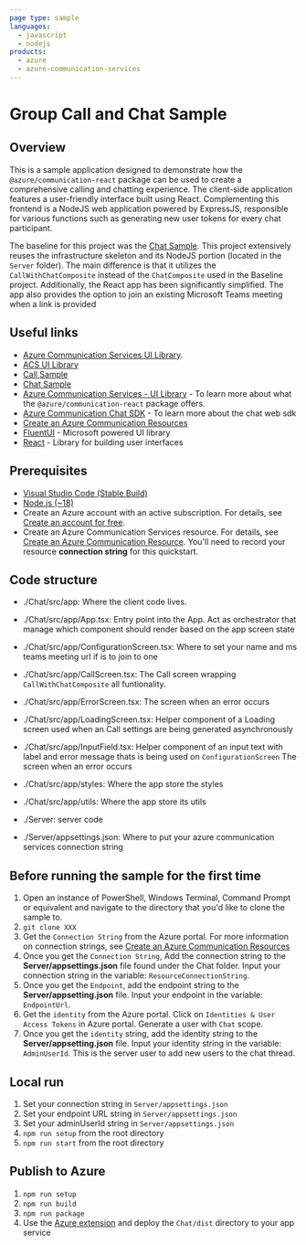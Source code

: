 ```yaml
---
page type: sample
languages:
  - javascript
  - nodejs
products:
  - azure
  - azure-communication-services
---
```


# Group Call and Chat Sample

## Overview

This is a sample application designed to demonstrate how the `@azure/communication-react` package can be used to create a comprehensive calling and chatting experience. The client-side application features a user-friendly interface built using React. Complementing this frontend is a NodeJS web application powered by ExpressJS, responsible for various functions such as generating new user tokens for every chat participant.

The baseline for this project was the [Chat Sample](https://github.com/Azure-Samples/communication-services-web-chat-hero). This project extensively reuses the infrastructure skeleton and its NodeJS portion (located in the `Server` folder). The main difference is that it utilizes the `CallWithChatComposite` instead of the `ChatComposite` used in the Baseline project. Additionally, the React app has been significantly simplified. The app also provides the option to join an existing Microsoft Teams meeting when a link is provided

## Useful links

- [Azure Communication Services UI Library](https://azure.github.io/communication-ui-library/).
- [ACS UI Library](https://azure.github.io/communication-ui-library/?path=/docs/overview--page)
- [Call Sample](https://github.com/Azure-Samples/communication-services-web-calling-hero)
- [Chat Sample](https://github.com/Azure-Samples/communication-services-web-chat-hero)
- [Azure Communication Services - UI Library](https://azure.github.io/communication-ui-library/) - To learn more about what the `@azure/communication-react` package offers.
- [Azure Communication Chat SDK](https://docs.microsoft.com/en-us/azure/communication-services/concepts/chat/sdk-features) - To learn more about the chat web sdk
- [Create an Azure Communication Resources](https://docs.microsoft.com/en-us/azure/communication-services/quickstarts/create-communication-resource)
- [FluentUI](https://developer.microsoft.com/en-us/fluentui#/) - Microsoft powered UI library
- [React](https://reactjs.org/) - Library for building user interfaces

## Prerequisites

- [Visual Studio Code (Stable Build)](https://code.visualstudio.com/download)
- [Node.js (~18)](https://nodejs.org/en/download)
- Create an Azure account with an active subscription. For details, see [Create an account for free](https://azure.microsoft.com/free/?WT.mc_id=A261C142F).
- Create an Azure Communication Services resource. For details, see [Create an Azure Communication Resource](https://docs.microsoft.com/azure/communication-services/quickstarts/create-communication-resource). You'll need to record your resource **connection string** for this quickstart.

## Code structure

- ./Chat/src/app: Where the client code lives.
- ./Chat/src/app/App.tsx: Entry point into the App. Act as orchestrator that manage which component should render based on the app screen state
- ./Chat/src/app/ConfigurationScreen.tsx: Where to set your name and ms teams meeting url if is to join to one
- ./Chat/src/app/CallScreen.tsx: The Call screen wrapping `CallWithChatComposite` all funtionality.
- ./Chat/src/app/ErrorScreen.tsx: The screen when an error occurs
- ./Chat/src/app/LoadingScreen.tsx: Helper component of a Loading screen used when an Call settings are being generated asynchronously
- ./Chat/src/app/InputField.tsx: Helper component of an input text with label and error message thats is being used on `ConfigurationScreen` The screen when an error occurs

- ./Chat/src/app/styles: Where the app store the styles
- ./Chat/src/app/utils: Where the app store its utils

- ./Server: server code
- ./Server/appsettings.json: Where to put your azure communication services connection string

## Before running the sample for the first time

1. Open an instance of PowerShell, Windows Terminal, Command Prompt or equivalent and navigate to the directory that you'd like to clone the sample to.
2. `git clone XXX`
3. Get the `Connection String` from the Azure portal. For more information on connection strings, see [Create an Azure Communication Resources](https://docs.microsoft.com/en-us/azure/communication-services/quickstarts/create-communication-resource)
4. Once you get the `Connection String`, Add the connection string to the **Server/appsettings.json** file found under the Chat folder. Input your connection string in the variable: `ResourceConnectionString`.
5. Once you get the `Endpoint`, add the endpoint string to the **Server/appsetting.json** file. Input your endpoint in the variable: `EndpointUrl`.
6. Get the `identity` from the Azure portal. Click on `Identities & User Access Tokens` in Azure portal. Generate a user with `Chat` scope.
7. Once you get the `identity` string, add the identity string to the **Server/appsetting.json** file. Input your identity string in the variable: `AdminUserId`. This is the server user to add new users to the chat thread.

## Local run

1. Set your connection string in `Server/appsettings.json`
2. Set your endpoint URL string in `Server/appsettings.json`
3. Set your adminUserId string in `Server/appsettings.json`
4. `npm run setup` from the root directory
5. `npm run start` from the root directory

## Publish to Azure

1. `npm run setup`
2. `npm run build`
3. `npm run package`
4. Use the [Azure extension](https://code.visualstudio.com/docs/azure/extensions) and deploy the `Chat/dist` directory to your app service
